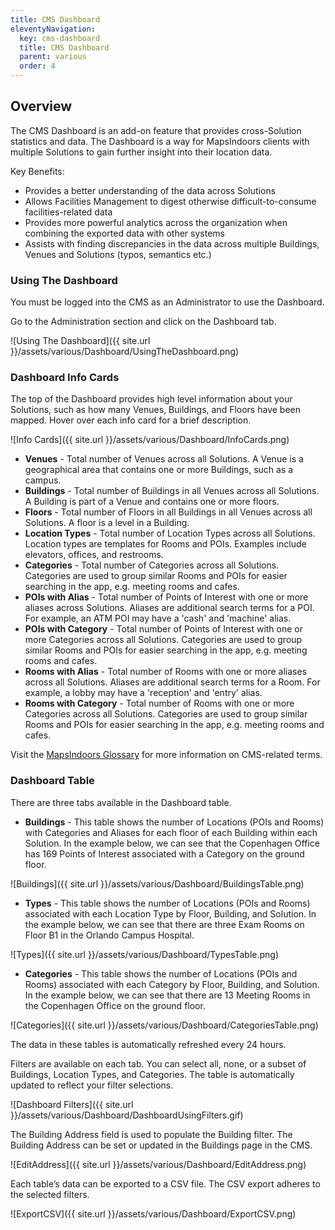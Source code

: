 ```yaml
---
title: CMS Dashboard
eleventyNavigation:
  key: cms-dashboard
  title: CMS Dashboard
  parent: various
  order: 4
---
```


## Overview

The CMS Dashboard is an add-on feature that provides cross-Solution statistics and data. The Dashboard is a way for MapsIndoors clients with multiple Solutions to gain further insight into their location data.

Key Benefits:

* Provides a better understanding of the data across Solutions
* Allows Facilities Management to digest otherwise difficult-to-consume facilities-related data
* Provides more powerful analytics across the organization when combining the exported data with other systems
* Assists with finding discrepancies in the data across multiple Buildings, Venues and Solutions (typos, semantics etc.)

### Using The Dashboard

You must be logged into the CMS as an Administrator to use the Dashboard.

Go to the Administration section and click on the Dashboard tab.

![Using The Dashboard]({{ site.url }}/assets/various/Dashboard/UsingTheDashboard.png)

### Dashboard Info Cards

The top of the Dashboard provides high level information about your Solutions, such as how many Venues, Buildings, and Floors have been mapped. Hover over each info card for a brief description.

![Info Cards]({{ site.url }}/assets/various/Dashboard/InfoCards.png)

* **Venues** - Total number of Venues across all Solutions. A Venue is a geographical area that contains one or more Buildings, such as a campus.
* **Buildings** - Total number of Buildings in all Venues across all Solutions. A Building is part of a Venue and contains one or more floors.
* **Floors** - Total number of Floors in all Buildings in all Venues across all Solutions. A floor is a level in a Building.
* **Location Types** - Total number of Location Types across all Solutions. Location types are templates for Rooms and POIs. Examples include elevators, offices, and restrooms.
* **Categories** - Total number of Categories across all Solutions. Categories are used to group similar Rooms and POIs for easier searching in the app, e.g. meeting rooms and cafes.
* **POIs with Alias** - Total number of Points of Interest with one or more aliases across Solutions. Aliases are additional search terms for a POI. For example, an ATM POI may have a 'cash' and 'machine' alias.
* **POIs with Category** - Total number of Points of Interest with one or more Categories across all Solutions. Categories are used to group similar Rooms and POIs for easier searching in the app, e.g. meeting rooms and cafes.
* **Rooms with Alias** - Total number of Rooms with one or more aliases across all Solutions. Aliases are additional search terms for a Room. For example, a lobby may have a 'reception' and 'entry' alias.
* **Rooms with Category** - Total number of Rooms with one or more Categories across all Solutions. Categories are used to group similar Rooms and POIs for easier searching in the app, e.g. meeting rooms and cafes.

Visit the [MapsIndoors Glossary](https://mapsindoors.github.io/glossary/) for more information on CMS-related terms.

### Dashboard Table

There are three tabs available in the Dashboard table.

* **Buildings** - This table shows the number of Locations (POIs and Rooms) with Categories and Aliases for each floor of each Building within each Solution. In the example below, we can see that the Copenhagen Office has 169 Points of Interest associated with a Category on the ground floor.

![Buildings]({{ site.url }}/assets/various/Dashboard/BuildingsTable.png)

* **Types** - This table shows the number of Locations (POIs and Rooms) associated with each Location Type by Floor, Building, and Solution. In the example below, we can see that there are three Exam Rooms on Floor B1 in the Orlando Campus Hospital.

![Types]({{ site.url }}/assets/various/Dashboard/TypesTable.png)

* **Categories** - This table shows the number of Locations (POIs and Rooms) associated with each Category by Floor, Building, and Solution. In the example below, we can see that there are 13 Meeting Rooms in the Copenhagen Office on the ground floor.

![Categories]({{ site.url }}/assets/various/Dashboard/CategoriesTable.png)

The data in these tables is automatically refreshed every 24 hours.

Filters are available on each tab. You can select all, none, or a subset of Buildings, Location Types, and Categories. The table is automatically updated to reflect your filter selections.

![Dashboard Filters]({{ site.url }}/assets/various/Dashboard/DashboardUsingFilters.gif)

The Building Address field is used to populate the Building filter. The Building Address can be set or updated in the Buildings page in the CMS.

![EditAddress]({{ site.url }}/assets/various/Dashboard/EditAddress.png)

Each table’s data can be exported to a CSV file. The CSV export adheres to the selected filters.

![ExportCSV]({{ site.url }}/assets/various/Dashboard/ExportCSV.png)
